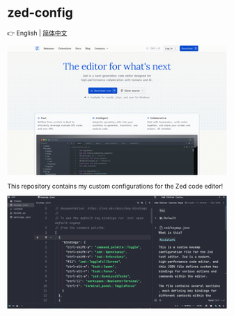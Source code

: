 # zed-config

👉 English | [简体中文](README_CN.md)

![Logo](./imgs/zed_logo.png)

This repository contains my custom configurations for the Zed code editor!

![zed](./imgs/zed.png)
